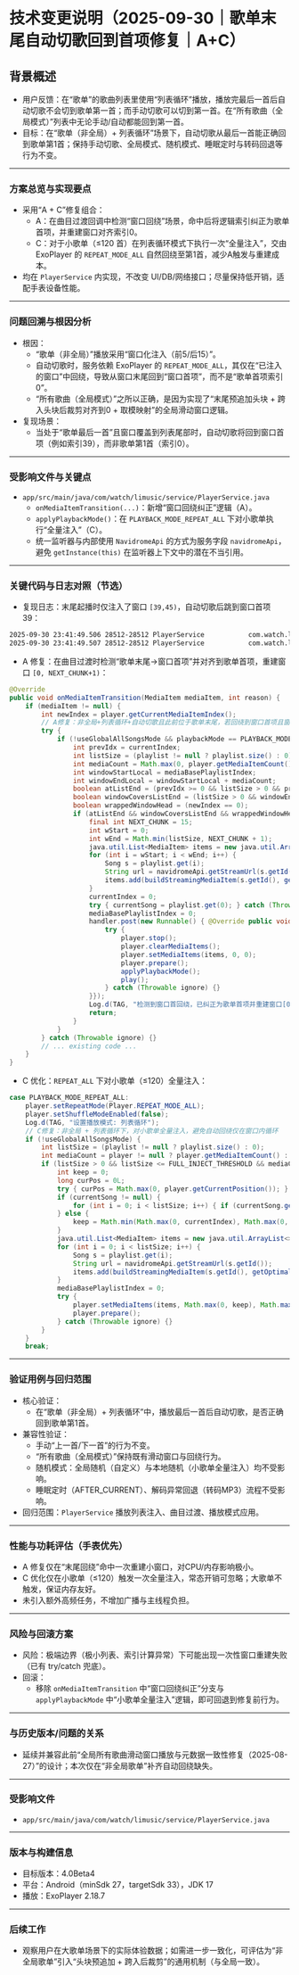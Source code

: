 # 技术变更说明（2025-09-30｜歌单末尾自动切歌回到首项修复｜A+C）


## 背景概述
- 用户反馈：在“歌单”的歌曲列表里使用“列表循环”播放，播放完最后一首后自动切歌不会切到歌单第一首；而手动切歌可以切到第一首。在“所有歌曲（全局模式）”列表中无论手动/自动都能回到第一首。
- 目标：在“歌单（非全局）+ 列表循环”场景下，自动切歌从最后一首能正确回到歌单第1首；保持手动切歌、全局模式、随机模式、睡眠定时与转码回退等行为不变。

---

### 方案总览与实现要点
- 采用“A + C”修复组合：
  - A：在曲目过渡回调中检测“窗口回绕”场景，命中后将逻辑索引纠正为歌单首项，并重建窗口对齐索引0。
  - C：对于小歌单（≤120 首）在列表循环模式下执行一次“全量注入”，交由 ExoPlayer 的 `REPEAT_MODE_ALL` 自然回绕至第1首，减少A触发与重建成本。
- 均在 `PlayerService` 内实现，不改变 UI/DB/网络接口；尽量保持低开销，适配手表设备性能。

---

### 问题回溯与根因分析
- 根因：
  - “歌单（非全局）”播放采用“窗口化注入（前5/后15）”。
  - 自动切歌时，服务依赖 ExoPlayer 的 `REPEAT_MODE_ALL`，其仅在“已注入的窗口”中回绕，导致从窗口末尾回到“窗口首项”，而不是“歌单首项索引0”。
  - “所有歌曲（全局模式）”之所以正确，是因为实现了“末尾预追加头块 + 跨入头块后裁剪对齐到0 + 取模映射”的全局滑动窗口逻辑。
- 复现场景：
  - 当处于“歌单最后一首”且窗口覆盖到列表尾部时，自动切歌将回到窗口首项（例如索引39），而非歌单第1首（索引0）。

---

### 受影响文件与关键点
- `app/src/main/java/com/watch/limusic/service/PlayerService.java`
  - `onMediaItemTransition(...)`：新增“窗口回绕纠正”逻辑（A）。
  - `applyPlaybackMode()`：在 `PLAYBACK_MODE_REPEAT_ALL` 下对小歌单执行“全量注入”（C）。
  - 统一监听器与内部使用 `NavidromeApi` 的方式为服务字段 `navidromeApi`，避免 `getInstance(this)` 在监听器上下文中的潜在不当引用。

---

### 关键代码与日志对照（节选）
- 复现日志：末尾起播时仅注入了窗口 `[39,45)`，自动切歌后跳到窗口首项 39：
```75:76:log.txt
2025-09-30 23:41:49.506 28512-28512 PlayerService           com.watch.limusic                    D  切换到歌曲: 悠哉日常~悠哉~悠哉, 索引: 39
2025-09-30 23:41:49.507 28512-28512 PlayerService           com.watch.limusic                    D  原因: 自动切换到下一首
```
- A 修复：在曲目过渡时检测“歌单末尾→窗口首项”并对齐到歌单首项，重建窗口 `[0, NEXT_CHUNK+1)`：
```420:467:app/src/main/java/com/watch/limusic/service/PlayerService.java
@Override
public void onMediaItemTransition(MediaItem mediaItem, int reason) {
    if (mediaItem != null) {
        int newIndex = player.getCurrentMediaItemIndex();
        // A修复：非全局+列表循环+自动切歌且此前位于歌单末尾，若回绕到窗口首项且窗口覆盖到歌单尾，则纠正为歌单首项
        try {
            if (!useGlobalAllSongsMode && playbackMode == PLAYBACK_MODE_REPEAT_ALL && reason == Player.MEDIA_ITEM_TRANSITION_REASON_AUTO && sleepType != SleepType.AFTER_CURRENT) {
                int prevIdx = currentIndex;
                int listSize = (playlist != null ? playlist.size() : 0);
                int mediaCount = Math.max(0, player.getMediaItemCount());
                int windowStartLocal = mediaBasePlaylistIndex;
                int windowEndLocal = windowStartLocal + mediaCount;
                boolean atListEnd = (prevIdx >= 0 && listSize > 0 && prevIdx == listSize - 1);
                boolean windowCoversListEnd = (listSize > 0 && windowEndLocal >= listSize);
                boolean wrappedWindowHead = (newIndex == 0);
                if (atListEnd && windowCoversListEnd && wrappedWindowHead && windowStartLocal != 0) {
                    final int NEXT_CHUNK = 15;
                    int wStart = 0;
                    int wEnd = Math.min(listSize, NEXT_CHUNK + 1);
                    java.util.List<MediaItem> items = new java.util.ArrayList<>();
                    for (int i = wStart; i < wEnd; i++) {
                        Song s = playlist.get(i);
                        String url = navidromeApi.getStreamUrl(s.getId());
                        items.add(buildStreamingMediaItem(s.getId(), getOptimalPlayUrl(s, url)));
                    }
                    currentIndex = 0;
                    try { currentSong = playlist.get(0); } catch (Throwable ignore) {}
                    mediaBasePlaylistIndex = 0;
                    handler.post(new Runnable() { @Override public void run() {
                        try {
                            player.stop();
                            player.clearMediaItems();
                            player.setMediaItems(items, 0, 0);
                            player.prepare();
                            applyPlaybackMode();
                            play();
                        } catch (Throwable ignore) {}
                    }});
                    Log.d(TAG, "检测到窗口首回绕，已纠正为歌单首项并重建窗口[0," + wEnd + ")");
                    return;
                }
            }
        } catch (Throwable ignore) {}
        // ... existing code ...
    }
}
```
- C 优化：`REPEAT_ALL` 下对小歌单（≤120）全量注入：
```1363:1392:app/src/main/java/com/watch/limusic/service/PlayerService.java
case PLAYBACK_MODE_REPEAT_ALL:
    player.setRepeatMode(Player.REPEAT_MODE_ALL);
    player.setShuffleModeEnabled(false);
    Log.d(TAG, "设置播放模式: 列表循环");
    // C修复：非全局 + 列表循环下，对小歌单全量注入，避免自动回绕仅在窗口内循环
    if (!useGlobalAllSongsMode) {
        int listSize = (playlist != null ? playlist.size() : 0);
        int mediaCount = player != null ? player.getMediaItemCount() : 0;
        if (listSize > 0 && listSize <= FULL_INJECT_THRESHOLD && mediaCount != listSize) {
            int keep = 0;
            long curPos = 0L;
            try { curPos = Math.max(0, player.getCurrentPosition()); } catch (Throwable ignore) {}
            if (currentSong != null) {
                for (int i = 0; i < listSize; i++) { if (currentSong.getId().equals(playlist.get(i).getId())) { keep = i; break; } }
            } else {
                keep = Math.min(Math.max(0, currentIndex), Math.max(0, listSize - 1));
            }
            java.util.List<MediaItem> items = new java.util.ArrayList<>(listSize);
            for (int i = 0; i < listSize; i++) {
                Song s = playlist.get(i);
                String url = navidromeApi.getStreamUrl(s.getId());
                items.add(buildStreamingMediaItem(s.getId(), getOptimalPlayUrl(s, url)));
            }
            mediaBasePlaylistIndex = 0;
            try {
                player.setMediaItems(items, Math.max(0, keep), Math.max(0, curPos));
                player.prepare();
            } catch (Throwable ignore) {}
        }
    }
    break;
```

---

### 验证用例与回归范围
- 核心验证：
  - 在“歌单（非全局）+ 列表循环”中，播放最后一首后自动切歌，是否正确回到歌单第1首。
- 兼容性验证：
  - 手动“上一首/下一首”的行为不变。
  - “所有歌曲（全局模式）”保持既有滑动窗口与回绕行为。
  - 随机模式：全局随机（自定义）与本地随机（小歌单全量注入）均不受影响。
  - 睡眠定时（AFTER_CURRENT）、解码异常回退（转码MP3）流程不受影响。
- 回归范围：`PlayerService` 播放列表注入、曲目过渡、播放模式应用。

---

### 性能与功耗评估（手表优先）
- A 修复仅在“末尾回绕”命中一次重建小窗口，对CPU/内存影响极小。
- C 优化仅在小歌单（≤120）触发一次全量注入，常态开销可忽略；大歌单不触发，保证内存友好。
- 未引入额外高频任务，不增加广播与主线程负担。

---

### 风险与回滚方案
- 风险：极端边界（极小列表、索引计算异常）下可能出现一次性窗口重建失败（已有 try/catch 兜底）。
- 回滚：
  - 移除 `onMediaItemTransition` 中“窗口回绕纠正”分支与 `applyPlaybackMode` 中“小歌单全量注入”逻辑，即可回退到修复前行为。

---

### 与历史版本/问题的关系
- 延续并兼容此前“全局所有歌曲滑动窗口播放与元数据一致性修复（2025-08-27）”的设计；本次仅在“非全局歌单”补齐自动回绕缺失。

---

### 受影响文件
- `app/src/main/java/com/watch/limusic/service/PlayerService.java`

---

### 版本与构建信息
- 目标版本：4.0Beta4 
- 平台：Android（minSdk 27，targetSdk 33），JDK 17
- 播放：ExoPlayer 2.18.7

---

### 后续工作
- 观察用户在大歌单场景下的实际体验数据；如需进一步一致化，可评估为“非全局歌单”引入“头块预追加 + 跨入后裁剪”的通用机制（与全局一致）。 